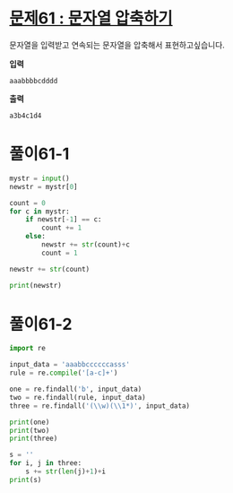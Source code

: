 # [문제61 : 문자열 압축하기](https://www.notion.so/61-48803caf1f2141afa859b98b058f50e3)

문자열을 입력받고 연속되는 문자열을 압축해서 표현하고싶습니다.

**입력**

    aaabbbbcdddd

**출력**

    a3b4c1d4


# 풀이61-1

``` python
mystr = input()
newstr = mystr[0]

count = 0
for c in mystr:
    if newstr[-1] == c:
        count += 1
    else:
        newstr += str(count)+c
        count = 1

newstr += str(count)

print(newstr)
```

# 풀이61-2

``` python
import re

input_data = 'aaabbccccccasss'
rule = re.compile('[a-c]+')

one = re.findall('b', input_data)
two = re.findall(rule, input_data)
three = re.findall('(\\w)(\\1*)', input_data)

print(one)
print(two)
print(three)

s = ''
for i, j in three:
    s += str(len(j)+1)+i
print(s)
```